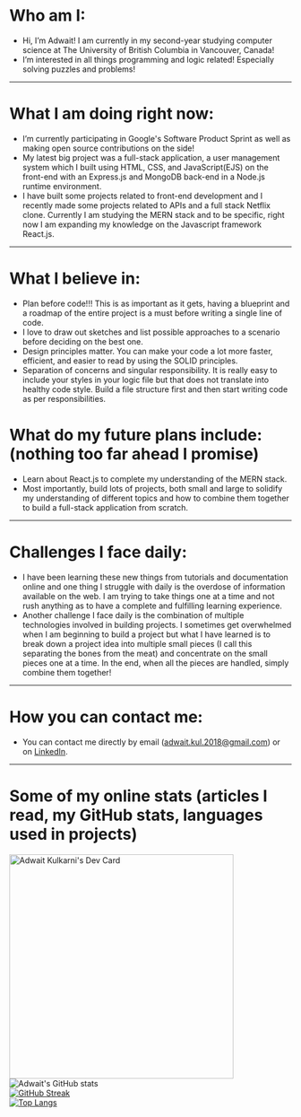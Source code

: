# Who am I:  
- Hi, I’m Adwait! I am currently in my second-year studying computer science at The University of British Columbia in Vancouver, Canada!  
- I’m interested in all things programming and logic related! Especially solving puzzles and problems!  
  
<hr />   
  
# What I am doing right now:    
- I’m currently participating in Google's Software Product Sprint as well as making open source contributions on the side!
- My latest big project was a full-stack application, a user management system which I built using HTML, CSS, and JavaScript(EJS) on the front-end with an Express.js and MongoDB back-end in a Node.js runtime environment.  
- I have built some projects related to front-end development and I recently made some projects related to APIs and a full stack Netflix clone. Currently I am studying the MERN stack and to be specific, right now I am expanding my knowledge on the Javascript framework React.js.  

<hr />

# What I believe in:
- Plan before code!!! This is as important as it gets, having a blueprint and a roadmap of the entire project is a must before writing a single line of code.
- I love to draw out sketches and list possible approaches to a scenario before deciding on the best one.
- Design principles matter. You can make your code a lot more faster, efficient, and easier to read by using the SOLID principles.
- Separation of concerns and singular responsibility. It is really easy to include your styles in your logic file but that does not translate into healthy code style. Build a file structure first and then start writing code as per responsibilities.

# What do my future plans include: (nothing too far ahead I promise)  
- Learn about React.js to complete my understanding of the MERN stack.
- Most importantly, build lots of projects, both small and large to solidify my understanding of different topics and how to combine them together to build a full-stack application from scratch.  

<hr />

# Challenges I face daily:  
- I have been learning these new things from tutorials and documentation online and one thing I struggle with daily is the overdose of information available on the web. I am trying to take things one at a time and not rush anything as to have a complete and fulfilling learning experience.  
- Another challenge I face daily is the combination of multiple technologies involved in building projects. I sometimes get overwhelmed when I am beginning to build a project but what I have learned is to break down a project idea into multiple small pieces (I call this separating the bones from the meat) and concentrate on the small pieces one at a time. In the end, when all the pieces are handled, simply combine them together!  

<hr />

# How you can contact me:  
- You can contact me directly by email (adwait.kul.2018@gmail.com) or on [LinkedIn](https://www.linkedin.com/in/adwaitkulkarni58).
 <hr />
  
 # Some of my online stats (articles I read, my GitHub stats, languages used in projects)  
<a href="https://app.daily.dev/AdwaitKulkarni"><img src="https://api.daily.dev/devcards/0decd560321c428eba5c57786506b1d7.png?r=9me" width="400" alt="Adwait Kulkarni's Dev Card"/></a>  
![Adwait's GitHub stats](https://github-readme-stats.vercel.app/api?username=AdwaitKulkarni58&show_icons=true&theme=radical&count_private)      
[![GitHub Streak](http://github-readme-streak-stats.herokuapp.com?user=AdwaitKulkarni58&theme=radical)](https://git.io/streak-stats)    
[![Top Langs](https://github-readme-stats.vercel.app/api/top-langs/?username=AdwaitKulkarni58&langs_count=12&layout=compact&title_color=0891b2&text_color=ffffff&icon_color=0891b2&bg_color=1c1917)](https://github.com/anuraghazra/github-readme-stats)  
<!---
AdwaitKulkarni58/AdwaitKulkarni58 is a ✨ special ✨ repository because its `README.md` (this file) appears on your GitHub profile.
You can click the Preview link to take a look at your changes.
--->
